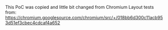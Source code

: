 This PoC was copied and little bit changed from Chromium Layout tests from: https://chromium.googlesource.com/chromium/src/+/018bb6d300c11acb953d51ef3cbec4cdcaf4a652
